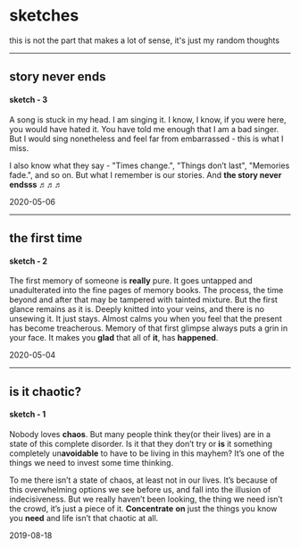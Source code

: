 # sketches
this is not the part that makes a lot of sense, it's just my random thoughts

----


## story never ends

#### sketch - 3

A song is stuck in my head. I am singing it. I know, I know, if you were here, you would have hated it. You have told me enough that I am a bad singer. But I would sing nonetheless and feel far from embarrassed - this is what I miss.

I also know what they say - "Times change.", "Things don’t last", "Memories fade.", and so on. But what I remember is our stories. 
And **the story never endsss ♬♬♬** 

2020-05-06

----

## the first time

#### sketch - 2

The first memory of someone is **really** pure. It goes untapped and unadulterated into the fine pages of memory books. The process, the time beyond and after that may be tampered with tainted mixture. But the first glance remains as it is. Deeply knitted into your veins, and there is no unsewing it. It just stays. Almost calms you when you feel that the present has become treacherous. Memory of that first glimpse always puts a grin in your face. It makes you **glad** that all of **it**, has **happened**.

2020-05-04

----

## is it chaotic?

#### sketch - 1 

Nobody loves **chaos**. But many people think they(or their lives) are in a state of this complete disorder. Is it that they don’t try or **is** it something completely un**avoidable** to have to be living in this mayhem? It’s one of the things we need to invest some time thinking.

To me there isn’t a state of chaos, at least not in our lives. It’s because of this overwhelming options we see before us, and fall into the illusion of indecisiveness. But we really haven’t been looking, the thing we need isn’t the crowd, it’s just a piece of it.
**Concentrate** **on** just the things you know you **need** and life isn’t that chaotic at all.

2019-08-18
